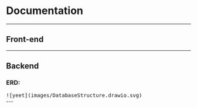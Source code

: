 # Documentation
---
## Front-end
---
## Backend
### ERD:
<kbd>
    ![yeet](images/DatabaseStructure.drawio.svg)
</kbd>
<br>
---